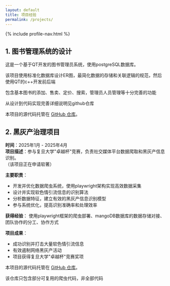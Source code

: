 ```yaml
---
layout: default
title: 项目经验
permalink: /projects/
---
```


{% include profile-nav.html %}
## 1. 图书管理系统的设计
这是一个基于QT开发的图书管理员系统，使用postgreSQL数据库。

该项目使用标准化数据库设计ER图，最简化数据的存储和关联逻辑的规范，然后使用QT的c++开发前后端

包含基本图书的添加、售卖、定价、搜索，管理员人员管理等十分完善的功能

从设计到代码实现完善详细说明见github仓库

本项目的源代码托管在 [GitHub 仓库](https://github.com/GyroJibering/Library)。

## 2. 黑灰产治理项目
**时间**：2025年1月 - 2025年4月  
**项目描述**：参与复旦大学"卓越杯"竞赛，负责社交媒体平台数据爬取和黑灰产信息识别。  
（该项目正在申请软著）

**主要职责**：
- 开发并优化数据爬虫系统，使用playwright架构实现高效数据采集
- 设计并实现软色情引流信息的识别算法
- 分析数据特征，建立有效的黑灰产信息识别模型
- 参与系统优化，提高识别准确率和处理效率

**获得经验**：
  使用playwright框架的爬虫部署、mangoDB数据库的数据存储对接、团队协作的分工、协作方式

**项目成果**：
- 成功识别并打击大量软色情引流信息
- 有效遏制网络黑灰产活动
- 项目获得复旦大学"卓越杯"竞赛奖项

本项目的源代码托管在 [GitHub 仓库](https://github.com/GyroJibering/BlibliCraweler)。

该仓库只包含部分可复用的爬虫代码，非全部代码

